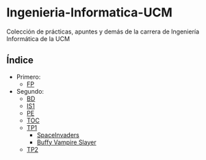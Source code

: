 # Ingenieria-Informatica-UCM

Colección de prácticas, apuntes y demás de la carrera de Ingeniería Informática de la UCM

## Índice

- Primero:
  - [FP](./1º/FP)
- Segundo:
  - [BD](./2º/BD)
  - [IS1](./2º/IS1)
  - [PE](./2º/PE)
  - [TOC](./2º/TOC)
  - [TP1](./2º/TP1)
    - [SpaceInvaders](./2º/TP1/SpaceInvaders/)
    - [Buffy Vampire Slayer](./2º/TP1/BuffyVampireSlayer/)
  - [TP2](./2º/TP2)
